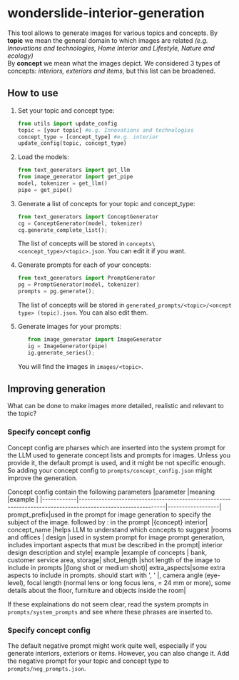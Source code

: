 # wonderslide-interior-generation
This tool allows to generate images for various topics and concepts.
By **topic** we mean the general domain to which images are related *(e.g. Innovations and technologies, Home Interior and Lifestyle, Nature and ecology)*  
By **concept** we mean what the images depict. We considered 3 types of concepts: *interiors, exteriors and items*, but this list can be broadened.

## How to use

1. Set your topic and concept type:
   ```python
   from utils import update_config
   topic = [your topic] #e.g. Innovations and technologies
   concept_type = [concept_type] #e.g. interior
   update_config(topic, concept_type)
   ```

2. Load the models:
   ```python
   from text_generators import get_llm
   from image_generator import get_pipe
   model, tokenizer = get_llm()
   pipe = get_pipe()
   ```
   
3. Generate a list of concepts for your topic and concept_type:
   ```python
   from text_generators import ConceptGenerator
   cg = ConceptGenerator(model, tokenizer)
   cg.generate_complete_list();
   ```
   The list of concepts will be stored in `concepts\<concept_type>/<topic>.json`. You can edit it if you want.
   
4. Generate prompts for each of your concepts:
    ```python
    from text_generators import PromptGenerator
    pg = PromptGenerator(model, tokenizer)
    prompts = pg.generate();
    ```
   The list of concepts will be stored in `generated_prompts/<topic>/<oncept type> (topic).json`. You can also edit them.
  
5. Generate images for your prompts:
   ```python
      from image_generator import ImageGenerator
      ig = ImageGenerator(pipe)
      ig.generate_series();
      ```
   You will find the images in `images/<topic>`.

## Improving generation
What can be done to make images more detailed, realistic and relevant to the topic?

### Specify concept config
Concept config are pharses which are inserted into the system prompt for the LLM used to generate concept lists and prompts for images. Unless you provide it, the default prompt is used, and it might be not specific enough. So adding your concept config to `prompts/concept_config.json` might improve the generation.

Concept config contain the following parameters
|parameter   |meaning                                                                                                     |example           |
|------------|------------------------------------------------------------------------------------------------------------|------------------|
prompt_prefix|used in the prompt for image generation to specify the subject of the image. followed by : in the prompt    |{concept} interior|
concept_name |helps LLM to understand which concepts to suggest                                                           |rooms and offices |
design       |used in system prompt for image prompt generation, includes important aspects that must be described in the prompt| interior design description and style|
example      |example of concepts                                                                                         | bank, customer service area, storage|
shot_length  |shot length of the image to include in prompts                                                              |(long shot or medium shot)|
extra_aspects|some extra aspects to include in prompts. should start with ', '                                            |, camera angle (eye-level), focal length (normal lens or long focus lens, = 24 mm or more), some details about the floor, furniture and objects inside the room|                     

If these explainations do not seem clear, read the system prompts in `prompts/system_prompts` and see where these phrases are inserted to.

### Specify concept config
The default negative prompt might work quite well, especially if you generate interiors, exteriors or items. However, you can also change it. Add the negative prompt for your topic and concept type to  `prompts/neg_prompts.json`.
